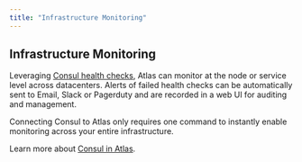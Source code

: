 ```yaml
---
title: "Infrastructure Monitoring"
---
```


## Infrastructure Monitoring

Leveraging [Consul health checks](), Atlas can monitor at the node or
service level across datacenters. Alerts of failed health checks
can be automatically sent to Email, Slack or Pagerduty and are
recorded in a web UI for auditing and management.

Connecting Consul to Atlas only requires one command to instantly
enable monitoring across your entire infrastructure.

Learn more about [Consul in Atlas](/learn/consul).
